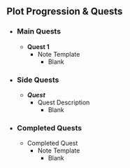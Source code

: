 
## Plot Progression & Quests

- ### Main Quests
	- **Quest 1**
		- Note Template
			- Blank

- ### Side Quests
	- ***Quest***
		- Quest Description
			- Blank

- ### Completed Quests
	- Completed Quest
		- Note Template
			- Blank